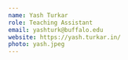 ```yaml
---
name: Yash Turkar
role: Teaching Assistant
email: yashturk@buffalo.edu
website: https://yash.turkar.in/
photo: yash.jpeg
---
```


<!-- I like teaching Computer Science! -->
